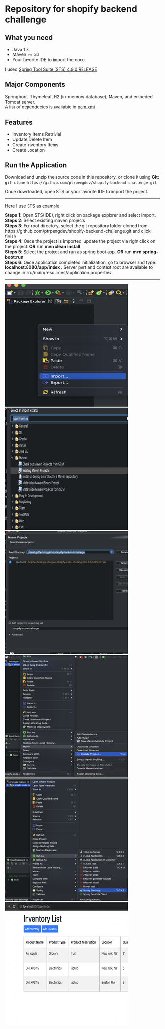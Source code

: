 # Repository for shopify backend challenge


## What you need

<ul>
 <li> Java 1.8 </li>
 <li> Maven >= 3.1 </li>
 <li> Your favorite IDE to import the code.</li>
</ul>

I used [Spring Tool Suite (STS) 4.9.0.RELEASE](https://spring.io/tools)

## Major Components

Springboot, Thymeleaf, H2 (in-memory database), Maven, and embeded Tomcat server. <br/>
A list of dependecies is available in [pom.xml](https://github.com/ptrpengdev/shopify-backend-challenge/blob/main/pom.xml)<br/>


## Features
<ul>
 <li> Inventory Items Retrivial</li>
 <li> Update/Delete Item</li>
 <li> Create Inventory Items</li>
 <li> Create Location</li>
</ul>
 


## Run the Application
Download and unzip the source code in this repository, or clone it using <b> Git: </b> `git clone https://github.com/ptrpengdev/shopify-backend-challenge.git` <br/>

Once downloaded, open STS or your favorite IDE to import the project. <hr/>
Here I use STS as example.<br/>

<div> <b>Steps 1</b>: Open STS(IDE), right click on package explorer and select import. </div>
<div> <b>Steps 2</b>: Select existing maven projects </div>
<div> <b>Steps 3</b>: For root directory, select the git repository folder cloned from https://github.com/ptrpengdev/shopify-backend-challenge.git and click finish</div>
<div> <b>Steps 4</b>: Once the project is imported, update the project via right click on the project. <b>OR</b> run <b>mvn clean install</b> </div>
<div> <b>Steps 5</b>: Select the project and run as spring boot app. <b>OR</b> run <b>mvn spring-boot:run</b>   </div>
<div> <b>Steps 6</b>: Once application completed initialization, go to browser and type: <b>localhost:8080/app/index </b>. Server port and context root are available to change in src/main/resources/application.properties</div> 
<hr/>
<p align="left">

<img src="https://github.com/ptrpengdev/shopify-backend-challenge/blob/main/readme_img/import1.png"  height="400" width="400">

<img src="https://github.com/ptrpengdev/shopify-backend-challenge/blob/main/readme_img/import2.png" height="400" width="400" >

<img src="https://github.com/ptrpengdev/shopify-backend-challenge/blob/main/readme_img/import3.png"  height="400" width="400" >

<img src="https://github.com/ptrpengdev/shopify-backend-challenge/blob/main/readme_img/update_maven.png" height="400" width="400" >
<img src="https://github.com/ptrpengdev/shopify-backend-challenge/blob/main/readme_img/run.png" height="400" width="400" >
<img src="https://github.com/ptrpengdev/shopify-backend-challenge/blob/main/readme_img/index.png" height="400" width="400" >

</p>


